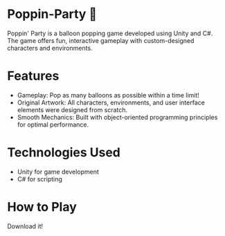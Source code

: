 # Poppin-Party 🎈
Poppin' Party is a balloon popping game developed using Unity and C#. The game offers fun, interactive gameplay with custom-designed characters and environments.

# Features
- Gameplay: Pop as many balloons as possible within a time limit!
- Original Artwork: All characters, environments, and user interface elements were designed from scratch.
- Smooth Mechanics: Built with object-oriented programming principles for optimal performance.

# Technologies Used
- Unity for game development
- C# for scripting

# How to Play
Download it!
